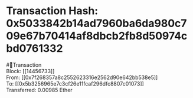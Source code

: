 
Transaction Hash: 0x5033842b14ad7960ba6da980c709e67b70414af8dbcb2fb8d50974cbd0761332
====================================================================================
  
#💸Transaction  
Block: [[14456733]]  
From: [[0x7f268357a8c2552623316e2562d90e642bb538e5]]  
To: [[0x5b3256965e7c3cf26e11fcaf296dfc8807c01073]]  
Transferred: 0.00985 Ether